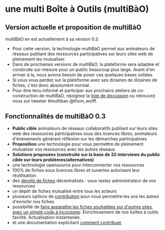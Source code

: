 # une multi Boîte à Outils (multiBàO)

## Version actuelle et proposition de multiBàO

multiBàO en est actuellement à sa version 0.3. 
* Pour cette version, la technologie multiBàO permet aux animateurs de réseaux publiant des ressources participatives sur leurs sites web de pleinement les mutualiser.
* Dans de prochaines versions de multiBàO, la plateforme sera adaptée et construite sur-mesure pour un public beaucoup plus large. Avant d'en arriver à la, nous avions besoin de poser ces quelques bases solides. 
* Si vous vous perdez sur la plateforme avec ses dizaines de dizaines de fiches, c'est donc absolument normal. 
* Pour être tenu informé et participer aux prochains ateliers de co-construction de multiBàO, rejoignez la [liste de discussion]([http://lists.imaginationforpeople.org/cgi-bin/mailman/listinfo/multibao]) ou retrouvez nous sur tweeter #multibao @thom_wolff. 

## Fonctionnalités de multiBàO 0.3

* **Public cible** animateurs de réseaux collaboratifs publiant sur leurs sites web des ressources participatives sous des licences libres, animateurs d'évènements générant réflexion sur les démarches participatives
* **Proposition** une technologie pour vous permettre de pleinement mutualiser vos ressources avec les autres réseaux
* **Solutions proposées (construite sur la base de 32 interviews du public cible sur leurs problèmes/alternatives)**
 * une technologie opensource pour interconnecter vos ressources
 * 100% de fiches sous licences libres et ouvertes autorisant leur réutilisation
 * des [dépôts de fiches](https://github.com/multibao/contributions/blob/master/pages/documentation/creer_un_depot.md) décentralisés : vous restez administrateur de vos ressources
 * un dépôt de fiches mutualisé entre tous les acteurs
 * plusieurs options de [contribution](https://github.com/multibao/contributions/blob/master/pages/documentation/obtenir_donner_acces_contributeur.md) pour nous permettre les uns les autres d'enrichir nos fiches
 * possibilité de [faire apparaître les fiches souhaitées sur d'autres sites, avec un simple code à incorporer](https://github.com/multibao/contributions/blob/master/pages/documentation/faire_apparaitre_fiche_sur_mon_site.md). Enrichissement de nos boîtes à outils facilité. Actualisation instantanée. 
 * et une documentation explicitant [comment contribuer](http://www.multibao.org/pages/multibao/contributions/contribuer)
